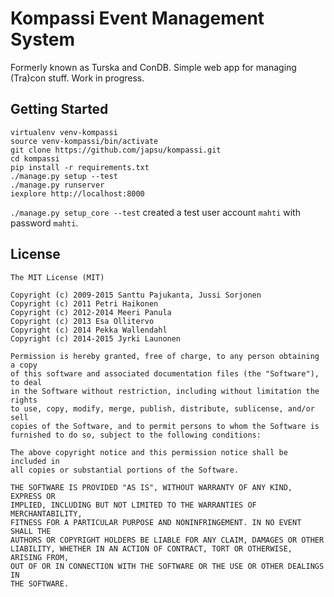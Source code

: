 # Kompassi Event Management System

Formerly known as Turska and ConDB. Simple web app for managing (Tra)con stuff. Work in progress.

## Getting Started

    virtualenv venv-kompassi
    source venv-kompassi/bin/activate
    git clone https://github.com/japsu/kompassi.git
    cd kompassi
    pip install -r requirements.txt
    ./manage.py setup --test
    ./manage.py runserver
    iexplore http://localhost:8000

`./manage.py setup_core --test` created a test user account `mahti` with password `mahti`.

## License

    The MIT License (MIT)

    Copyright (c) 2009-2015 Santtu Pajukanta, Jussi Sorjonen
    Copyright (c) 2011 Petri Haikonen
    Copyright (c) 2012-2014 Meeri Panula
    Copyright (c) 2013 Esa Ollitervo
    Copyright (c) 2014 Pekka Wallendahl
    Copyright (c) 2014-2015 Jyrki Launonen

    Permission is hereby granted, free of charge, to any person obtaining a copy
    of this software and associated documentation files (the "Software"), to deal
    in the Software without restriction, including without limitation the rights
    to use, copy, modify, merge, publish, distribute, sublicense, and/or sell
    copies of the Software, and to permit persons to whom the Software is
    furnished to do so, subject to the following conditions:

    The above copyright notice and this permission notice shall be included in
    all copies or substantial portions of the Software.

    THE SOFTWARE IS PROVIDED "AS IS", WITHOUT WARRANTY OF ANY KIND, EXPRESS OR
    IMPLIED, INCLUDING BUT NOT LIMITED TO THE WARRANTIES OF MERCHANTABILITY,
    FITNESS FOR A PARTICULAR PURPOSE AND NONINFRINGEMENT. IN NO EVENT SHALL THE
    AUTHORS OR COPYRIGHT HOLDERS BE LIABLE FOR ANY CLAIM, DAMAGES OR OTHER
    LIABILITY, WHETHER IN AN ACTION OF CONTRACT, TORT OR OTHERWISE, ARISING FROM,
    OUT OF OR IN CONNECTION WITH THE SOFTWARE OR THE USE OR OTHER DEALINGS IN
    THE SOFTWARE.
